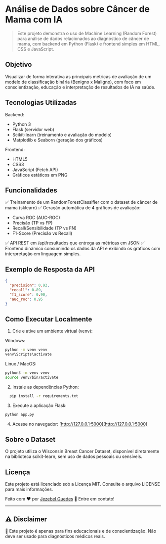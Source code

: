 # Análise de Dados sobre Câncer de Mama com IA

 > Este projeto demonstra o uso de Machine Learning (Random Forest) para análise de dados relacionados ao diagnóstico de câncer de mama, com backend em Python (Flask) e frontend simples em HTML, CSS e JavaScript.

 ##  Objetivo
Visualizar de forma interativa as principais métricas de avaliação de um modelo de classificação binária (Benigno x Maligno), com foco em conscientização, educação e interpretação de resultados de IA na saúde.

##  Tecnologias Utilizadas
Backend:
- Python 3
- Flask (servidor web)
- Scikit-learn (treinamento e avaliação do modelo)
- Matplotlib e Seaborn (geração dos gráficos)

Frontend:
- HTML5
- CSS3
- JavaScript (Fetch API)
- Gráficos estáticos em PNG

##  Funcionalidades
✅ Treinamento de um RandomForestClassifier com o dataset de câncer de mama (sklearn)
✅ Geração automática de 4 gráficos de avaliação:
- Curva ROC (AUC-ROC)
- Precisão (TP vs FP)
- Recall/Sensibilidade (TP vs FN)
- F1-Score (Precisão vs Recall)

✅ API REST em /api/resultados que entrega as métricas em JSON
✅ Frontend dinâmico consumindo os dados da API e exibindo os gráficos com interpretação em linguagem simples.

## Exemplo de Resposta da API
```json
{
  "precision": 0.92,
  "recall": 0.89,
  "f1_score": 0.90,
  "auc_roc": 0.95
}
```


 ## Como Executar Localmente
1. Crie e ative um ambiente virtual (venv):

Windows:

```bash
python -m venv venv
venv\Scripts\activate
```

Linux / MacOS:

```bash
python3 -m venv venv
source venv/bin/activate
```

 2. Instale as dependências Python:
```bash 
  pip install -r requirements.txt
```

3. Execute a aplicação Flask:

```bash
python app.py
```

4. Acesse no navegador:
[http://127.0.0.1:5000](http://127.0.0.1:5000)

## Sobre o Dataset
O projeto utiliza o Wisconsin Breast Cancer Dataset, disponível diretamente na biblioteca scikit-learn, sem uso de dados pessoais ou sensíveis.


## Licença
Este projeto está licenciado sob a Licença MIT. Consulte o arquivo LICENSE para mais informações.

Feito com ♥ por [Jezebel Guedes](https://www.linkedin.com/in/jezebel-guedes/) 👋 Entre em contato!

--- 
## ⚠️ Disclaimer
🔔 Este projeto é apenas para fins educacionais e de conscientização. Não deve ser usado para diagnósticos médicos reais.
